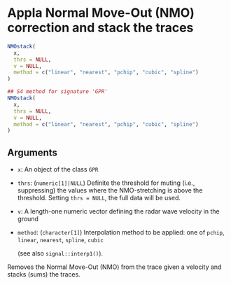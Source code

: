 # Appla Normal Move-Out (NMO) correction and stack the traces

```r
NMOstack(
  x,
  thrs = NULL,
  v = NULL,
  method = c("linear", "nearest", "pchip", "cubic", "spline")
)

## S4 method for signature 'GPR'
NMOstack(
  x,
  thrs = NULL,
  v = NULL,
  method = c("linear", "nearest", "pchip", "cubic", "spline")
)
```

## Arguments

- `x`: An object of the class `GPR`
- `thrs`: (`numeric[1]|NULL`) Definite the threshold for muting (i.e., suppressing) the values where the NMO-stretching is above the threshold. Setting `thrs = NULL`, the full data will be used.
- `v`: A length-one numeric vector defining the radar wave velocity in the ground
- `method`: (`character[1]`) Interpolation method to be applied: one of `pchip`, `linear`, `nearest`, `spline`, `cubic`
    
    (see also `signal::interp1()`).

Removes the Normal Move-Out (NMO) from the trace given a velocity and stacks (sums) the traces.